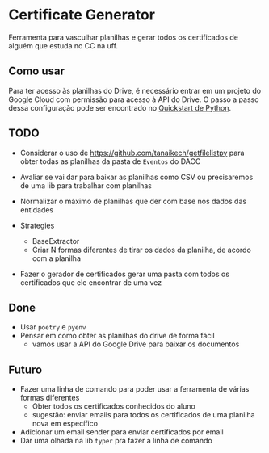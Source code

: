 # Certificate Generator

Ferramenta para vasculhar planilhas e gerar todos os certificados de alguém que estuda no CC na uff.

## Como usar

Para ter acesso às planilhas do Drive, é necessário entrar em um projeto do Google Cloud com permissão para
acesso à API do Drive. O passo a passo dessa configuração pode ser encontrado no [Quickstart de Python](https://developers.google.com/drive/api/quickstart/python?hl=en).

## TODO

- Considerar o uso de https://github.com/tanaikech/getfilelistpy para obter todas as planilhas da pasta de `Eventos` do DACC
- Avaliar se vai dar para baixar as planilhas como CSV ou precisaremos de uma lib para trabalhar com planilhas


- Normalizar o máximo de planilhas que der com base nos dados das entidades
- Strategies
  - BaseExtractor
  - Criar N formas diferentes de tirar os dados da planilha, de acordo com a planilha
- Fazer o gerador de certificados gerar uma pasta com todos os certificados que ele encontrar de uma vez

## Done

- Usar `poetry` e `pyenv`
- Pensar em como obter as planilhas do drive de forma fácil
  - vamos usar a API do Google Drive para baixar os documentos

## Futuro

- Fazer uma linha de comando para poder usar a ferramenta de várias formas diferentes
  - Obter todos os certificados conhecidos do aluno
  - sugestão: enviar emails para todos os certificados de uma planilha nova em específico
- Adicionar um email sender para enviar certificados por email
- Dar uma olhada na lib `typer` pra fazer a linha de comando
